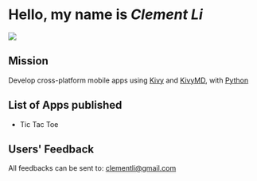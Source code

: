 # Hello, my name is *Clement Li*

![](https://photos.app.goo.gl/q7PfDaFgEpaAD7x68)

## Mission
Develop cross-platform mobile apps using [Kivy](https://kivy.org/) and [KivyMD](https://kivymd.readthedocs.io/en/latest/), with [Python](https://www.python.org/)

## List of Apps published
- Tic Tac Toe

## Users' Feedback
All feedbacks can be sent to: <clementli@gmail.com>
